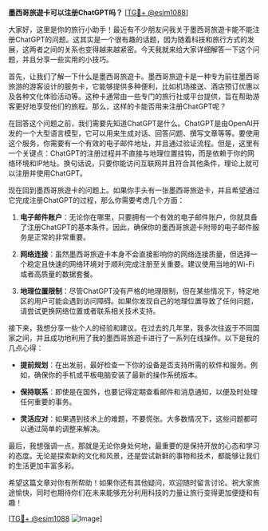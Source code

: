 **墨西哥旅遊卡可以注册ChatGPT吗？** [[TG💪+ @esim1088](https://t.me/s/esim1088)]

大家好，这里是你的旅行小助手！最近有不少朋友问我关于墨西哥旅遊卡能不能注册ChatGPT的问题。这其实是一个很有趣的话题，因为随着科技和旅行方式的发展，这两者之间的关系也变得越来越紧密。今天我就来给大家详细解答一下这个问题，并且分享一些实用的小技巧。

首先，让我们了解一下什么是墨西哥旅遊卡。墨西哥旅遊卡是一种专为前往墨西哥旅游的游客设计的服务卡，它能够提供多种便利，比如机场接送、酒店预订优惠以及各种文化体验活动等。这种卡通常由一些专门的旅行社或平台提供，旨在帮助游客更好地享受他们的旅程。那么，这样的卡能否用来注册ChatGPT呢？

在回答这个问题之前，我们需要先知道ChatGPT是什么。ChatGPT是由OpenAI开发的一个大型语言模型，它可以用来生成对话、回答问题、撰写文章等等。要使用这个服务，你需要有一个有效的电子邮件地址，并且通过验证流程。但是，这里有一个关键点：ChatGPT的注册过程并不直接与地理位置挂钩，而是依赖于你的网络环境和IP地址。换句话说，只要你能访问互联网并且符合其他条件，理论上就可以注册并使用ChatGPT。

现在回到墨西哥旅遊卡的问题上。如果你手头有一张墨西哥旅遊卡，并且希望通过它完成注册ChatGPT的过程，那么你需要考虑几个方面：

1. **电子邮件账户**：无论你在哪里，只要拥有一个有效的电子邮件账户，你就具备了注册ChatGPT的基本条件。因此，确保你的墨西哥旅遊卡附带的电子邮件服务是正常的非常重要。

2. **网络连接**：虽然墨西哥旅遊卡本身不会直接影响你的网络连接质量，但选择一个稳定且快速的网络环境对于顺利完成注册至关重要。建议使用当地的Wi-Fi或者高质量的数据套餐。

3. **地理位置限制**：尽管ChatGPT没有严格的地理限制，但在某些情况下，特定地区的用户可能会遇到访问障碍。如果你发现自己的地理位置导致了任何问题，请尝试更换网络位置或者联系相关技术支持。

接下来，我想分享一些个人的经验和建议。在过去的几年里，我多次往返于不同国家之间，并且成功地利用了我的墨西哥旅遊卡进行了一系列在线操作。以下是我的几点心得：

- **提前规划**：在出发前，最好检查一下你的设备是否支持所需的软件和服务。例如，确保你的手机或平板电脑安装了最新的操作系统版本。
  
- **保持联系**：即使是在国外，也要记得定期查看邮件和消息通知，以便及时处理任何重要的事务。

- **灵活应对**：如果遇到技术上的难题，不要慌张。大多数情况下，这些问题都可以通过简单的调整来解决。

最后，我想强调一点，那就是无论你身处何地，最重要的是保持开放的心态和学习的态度。无论是探索新的文化和风景，还是尝试新鲜的事物和技术，都能够让我们的生活更加丰富多彩。

希望这篇文章对你有所帮助！如果你还有其他疑问，欢迎随时留言讨论。祝大家旅途愉快，同时也期待你们在未来能够充分利用科技的力量让旅行变得更加便捷和有趣！

[[TG💪+ @esim1088](https://t.me/s/esim1088) ![Image](https://i.postimg.cc/4NQfJmqS/Snipaste-2025-05-13-00-14-12.png)]